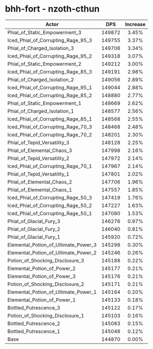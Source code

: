 # bhh-fort - nzoth-cthun
| Actor | DPS | Increase |
|---|:---:|:---:|
|Phial_of_Static_Empowerment_3|149872|3.45%|
|Iced_Phial_of_Corrupting_Rage_95_3|149755|3.37%|
|Phial_of_Charged_Isolation_3|149706|3.34%|
|Iced_Phial_of_Corrupting_Rage_95_2|149318|3.07%|
|Phial_of_Static_Empowerment_2|149212|3.00%|
|Iced_Phial_of_Corrupting_Rage_85_3|149191|2.98%|
|Phial_of_Charged_Isolation_2|149056|2.89%|
|Iced_Phial_of_Corrupting_Rage_95_1|149044|2.88%|
|Iced_Phial_of_Corrupting_Rage_85_2|148880|2.77%|
|Phial_of_Static_Empowerment_1|148669|2.62%|
|Phial_of_Charged_Isolation_1|148577|2.56%|
|Iced_Phial_of_Corrupting_Rage_85_1|148568|2.55%|
|Iced_Phial_of_Corrupting_Rage_70_3|148468|2.48%|
|Iced_Phial_of_Corrupting_Rage_70_2|148201|2.30%|
|Phial_of_Tepid_Versatility_3|148128|2.25%|
|Phial_of_Elemental_Chaos_3|147998|2.16%|
|Phial_of_Tepid_Versatility_2|147972|2.14%|
|Iced_Phial_of_Corrupting_Rage_70_1|147967|2.14%|
|Phial_of_Tepid_Versatility_1|147801|2.02%|
|Phial_of_Elemental_Chaos_2|147706|1.96%|
|Phial_of_Elemental_Chaos_1|147557|1.85%|
|Iced_Phial_of_Corrupting_Rage_50_3|147419|1.76%|
|Iced_Phial_of_Corrupting_Rage_50_2|147227|1.63%|
|Iced_Phial_of_Corrupting_Rage_50_1|147080|1.53%|
|Phial_of_Glacial_Fury_3|146276|0.97%|
|Phial_of_Glacial_Fury_2|146040|0.81%|
|Phial_of_Glacial_Fury_1|145920|0.72%|
|Elemental_Potion_of_Ultimate_Power_3|145298|0.30%|
|Elemental_Potion_of_Ultimate_Power_2|145246|0.26%|
|Potion_of_Shocking_Disclosure_3|145188|0.22%|
|Elemental_Potion_of_Power_2|145177|0.21%|
|Elemental_Potion_of_Power_3|145176|0.21%|
|Potion_of_Shocking_Disclosure_2|145171|0.21%|
|Elemental_Potion_of_Ultimate_Power_1|145164|0.20%|
|Elemental_Potion_of_Power_1|145133|0.18%|
|Bottled_Putrescence_3|145122|0.17%|
|Potion_of_Shocking_Disclosure_1|145103|0.16%|
|Bottled_Putrescence_2|145083|0.15%|
|Bottled_Putrescence_1|145048|0.12%|
|Base|144870|0.00%|
